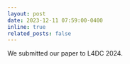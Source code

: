 ```yaml
---
layout: post
date: 2023-12-11 07:59:00-0400
inline: true
related_posts: false
---
```


We submitted our paper to L4DC 2024.

